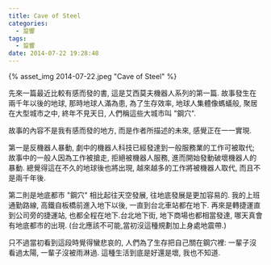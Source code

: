 ```yaml
---
title: Cave of Steel
categories:
  - 跫響
tags:
  - 跫響
date: 2014-07-22 19:28:48
---
```

{% asset_img 2014-07-22.jpeg "Cave of Steel" %}

先來一篇最近比較有感而發的書, 這是艾西莫夫機器人系列的第一篇. 故事發生在兩千年以後的地球, 那時地球人滿為患, 為了生存效率, 地球人集體像螞蟻般, 聚居在大型城市之中, 終年不見天日, 人們稱這些大城市叫 "鋼穴".

故事的內容不是我有感而發的地方, 而是作者所描述的未來, 感覺正在一一實現.

第一是反機器人暴動, 劇中的機器人科技已經發達到一般服務業的工作可被取代; 故事中的一般人因為工作被搶走, 拒絕被機器人服務, 進而開始發動破壞機器人的暴動. 總覺得這在不久的地球後也將出現, 越來越多的工作將被機器人取代, 而且不是兩千年後.

第二則是地底都市 "鋼穴" 相比起往天空發展, 往地底發展是更加容易的. 我的上班通勤路線, 高鐵自板橋前進入地下以後, 一直到台北車站都在地下. 再來是轉捷運直到公司旁的捷運站, 也都全程在地下.台北地下街, 地下商場也都相當發達, 哪天真會有地底都市的出現. (台北應該不可能,當初沒這種規劃加上身處地震帶.)

只不過當初看到這段時覺得蠻悲哀的, 人們為了生存把自己關在鋼穴裡: 一輩子沒看過太陽, 一輩子沒被雨淋過. 這種生活到底是好還是壞, 我也不知道.
